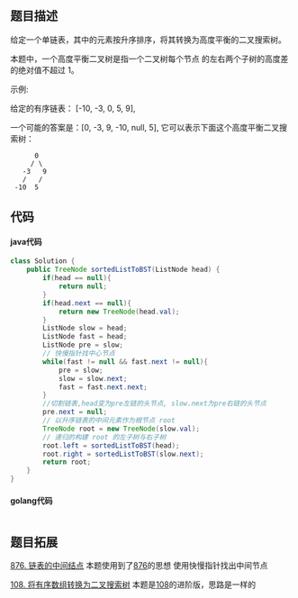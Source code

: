 ## 题目描述

给定一个单链表，其中的元素按升序排序，将其转换为高度平衡的二叉搜索树。

本题中，一个高度平衡二叉树是指一个二叉树每个节点 的左右两个子树的高度差的绝对值不超过 1。

示例:

给定的有序链表： [-10, -3, 0, 5, 9],

一个可能的答案是：[0, -3, 9, -10, null, 5], 它可以表示下面这个高度平衡二叉搜索树：

````
      0
     / \
   -3   9
   /   /
 -10  5
````




## 代码

#### java代码
````java
class Solution {
    public TreeNode sortedListToBST(ListNode head) {
        if(head == null){
            return null;
        }
        if(head.next == null){
            return new TreeNode(head.val);
        }
        ListNode slow = head;
        ListNode fast = head;
        ListNode pre = slow;
        // 快慢指针找中心节点
        while(fast != null && fast.next != null){
            pre = slow;
            slow = slow.next;
            fast = fast.next.next;
        }
        //切割链表,head变为pre左链的头节点, slow.next为pre右链的头节点
        pre.next = null;
        // 以升序链表的中间元素作为根节点 root
        TreeNode root = new TreeNode(slow.val);
        // 递归的构建 root 的左子树与右子树
        root.left = sortedListToBST(head);
        root.right = sortedListToBST(slow.next);
        return root;
    }
}
````
#### golang代码
````golang

````

## 题目拓展

[876. 链表的中间结点](876.%20链表的中间结点.md) 本题使用到了[876](876.%20链表的中间结点.md)的思想 使用快慢指针找出中间节点

[108. 将有序数组转换为二叉搜索树](108.%20将有序数组转换为二叉搜索树.md) 本题是[108](108.%20将有序数组转换为二叉搜索树.md)的进阶版，思路是一样的



